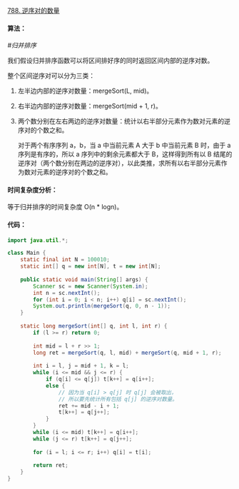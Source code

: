 [788. 逆序对的数量](https://www.acwing.com/problem/content/790/)

#### 算法：

*#归并排序*

我们假设归并排序函数可以将区间排好序的同时返回区间内部的逆序对数。

整个区间逆序对可以分为三类：

1. 左半边内部的逆序对数量：mergeSort(L, mid)。
2. 右半边内部的逆序对数量：mergeSort(mid + 1, r)。
3. 两个数分别在左右两边的逆序对数量：统计以右半部分元素作为数对元素的逆序对的个数之和。

   对于两个有序序列 a，b，当 a 中当前元素 A 大于 b 中当前元素 B 时，由于 a 序列是有序的，所以 a 序列中的剩余元素都大于 B，这样得到所有以 B 结尾的逆序对（两个数分别在两边的逆序对），以此类推，求所有以右半部分元素作为数对元素的逆序对的个数之和。

#### 时间复杂度分析：

等于归并排序的时间复杂度 O(n * logn)。

#### 代码：

```java
import java.util.*;

class Main {
    static final int N = 100010;
    static int[] q = new int[N], t = new int[N];
    
    public static void main(String[] args) {
        Scanner sc = new Scanner(System.in);
        int n = sc.nextInt();
        for (int i = 0; i < n; i++) q[i] = sc.nextInt();
        System.out.println(mergeSort(q, 0, n - 1));
    }
    
    static long mergeSort(int[] q, int l, int r) {
        if (l >= r) return 0;
        
        int mid = l + r >> 1;
        long ret = mergeSort(q, l, mid) + mergeSort(q, mid + 1, r);
        
        int i = l, j = mid + 1, k = l;
        while (i <= mid && j <= r) {
            if (q[i] <= q[j]) t[k++] = q[i++];
            else {
                // 因为当 q[i] > q[j] 时 q[j] 会被取出，
                // 所以要先统计所有包括 q[j] 的逆序对数量。
                ret += mid - i + 1;
                t[k++] = q[j++];
            }
        }
        while (i <= mid) t[k++] = q[i++];
        while (j <= r) t[k++] = q[j++];
        
        for (i = l; i <= r; i++) q[i] = t[i];
        
        return ret;
    }
}
```
